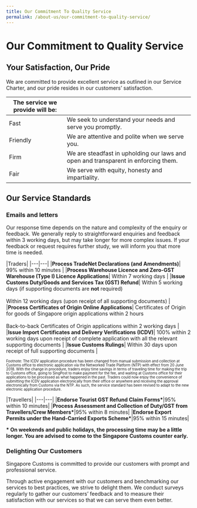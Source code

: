 ```yaml
---
title: Our Commitment To Quality Service
permalink: /about-us/our-commitment-to-quality-service/
---
```


# Our Commitment to Quality Service 

## Your Satisfaction, Our Pride

We are committed to provide excellent service as outlined in our Service Charter, and our pride resides in our customers’ satisfaction.

| The service we provide will be: |  |
|--|--|
|Fast  | We seek to understand your needs and serve you promptly. |
| Friendly | We are attentive and polite when we serve you. |
| Firm | We are steadfast in upholding our laws and open and transparent in enforcing them. |
| Fair | We serve with equity, honesty and impartiality.|

## Our Service Standards

### Emails and letters

Our response time depends on the nature and complexity of the enquiry or feedback. We generally reply to straightforward enquiries and feedback within 3 working days, but may take longer for more complex issues. If your feedback or request requires further study, we will inform you that more time is needed.


|Traders|
|---|---|
|**Process TradeNet Declarations (and Amendments)**| 99% within 10 minutes |
|**Process Warehouse Licence and Zero-GST Warehouse (Type I) Licence Applications**| Within 7 working days |
|**Issue Customs Duty/Goods and Services Tax (GST) Refund**|  Within 5 working days (if supporting documents are **not** required)<br><br>Within 12 working days (upon receipt of all supporting documents) |
|**Process Certificates of Origin Online Applications**|  Certificates of Origin for goods of Singapore origin applications within 2 hours<br><br>Back-to-back Certificates of Origin applications within 2 working days |
|**Issue Import Certificates and Delivery Verifications (ICDV)**|  100% within 2 working days upon receipt of complete application with all the relevant supporting documents |
|**Issue Customs Rulings**| Within 30 days upon receipt of full supporting documents |

<sup><sup>Footnote: The ICDV application procedure has been changed from manual submission and collection at Customs office to electronic application via the Networked Trade Platform (NTP) with effect from  20 June  2018.  With the change in procedure, traders enjoy time savings in terms of traveling time for making the trip to Customs office, going to SingPost to make payment for the fee, and waiting at Customs office for their applications to be processed as what happened in the past.  Traders could now enjoy the convenience of submitting the ICDV application electronically from their office or anywhere and receiving the approval electronically from Customs via the NTP. As such, the service standard has been revised to adapt to the new electronic application procedure.</sup>

|Travellers|
|---|---|
|**Endorse Tourist GST Refund Claim Forms\***|95% within 10 minutes|
|**Process Assessment and Collection of Duty/GST from Travellers/Crew Members\***|95% within 8 minutes|
|**Endorse Export Permits under the Hand-Carried Exports Scheme\***|95% within 15 minutes|

**\* On weekends and public holidays, the processing time may be a little longer. You are advised to come to the Singapore Customs counter early.**

### Delighting Our Customers

Singapore Customs is committed to provide our customers with prompt and professional service.

Through active engagement with our customers and benchmarking our services to best practices, we strive to delight them. We conduct surveys regularly to gather our customers’ feedback and to measure their satisfaction with our services so that we can serve them even better. 
